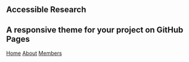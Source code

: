 <!DOCTYPE html>
<html lang="en-us">
  <head>
    <meta charset="UTF-8">
    <title>Accessible Research</title>
    <meta name="viewport" content="width=device-width, initial-scale=1">
    <meta name="theme-color" content="#157878">
    <link rel="stylesheet" href="css/normalize.css">
    <link href='https://fonts.googleapis.com/css?family=Open+Sans:400,700' rel='stylesheet' type='text/css'>
    <link rel="stylesheet" href="css/cayman.css">
  </head>
    <section class="page-header">
      <h1 class="project-name">Accessible Research</h1>
      <h2 class="project-tagline">A responsive theme for your project on GitHub Pages</h2>
      <a href="https://accessibleresearch.github.io" class="btn">Home</a>
      <a href="https://accessibleresearch.github.io/about" class="btn">About</a>
      <a href="https://accessibleresearch.github.io/members" class="btn">Members</a>
    </section>
    </section>

  </body>
</html>
